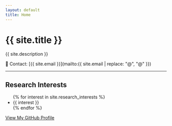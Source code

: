 ```yaml
---
layout: default
title: Home
---
```


# {{ site.title }}

{{ site.description }}

📧 Contact: [{{ site.email }}](mailto:{{ site.email | replace: "&#64;", "@" }})

---

## Research Interests
<ul>
  {% for interest in site.research_interests %}
    <li>{{ interest }}</li>
  {% endfor %}
</ul>

<a href="https://github.com/xianhe1016" class="btn">View My GitHub Profile</a>
